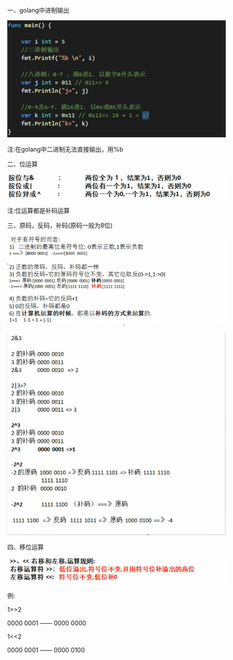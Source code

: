 

一、golang中进制输出

![001](001.png)

注:在golang中二进制无法直接输出，用%b

二、位运算

![002](002.png)

注:位运算都是补码运算

三、原码，反码，补码(原码一般为8位)

![003](003.png)

![004](004.png)

四、移位运算

![005](005.png)

例:

1>>2

0000 0001 —— 0000 0000

1<<2

0000 0001 —— 0000 0100
